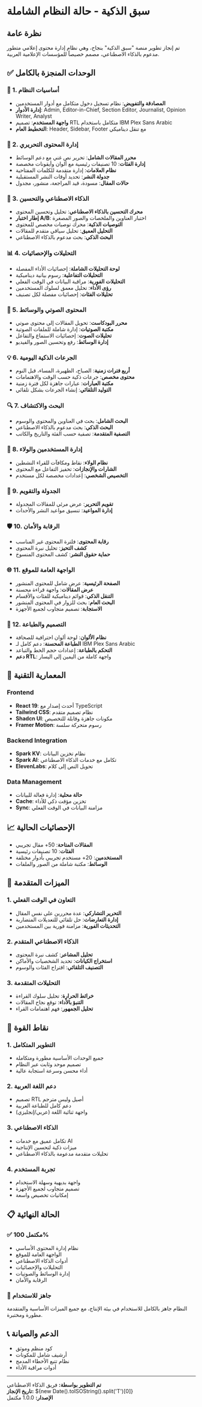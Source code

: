 # سبق الذكية - حالة النظام الشاملة

## نظرة عامة
تم إنجاز تطوير منصة "سبق الذكية" بنجاح، وهي نظام إدارة محتوى إعلامي متطور مدعوم بالذكاء الاصطناعي، مصمم خصيصاً للمؤسسات الإعلامية العربية.

## ✅ الوحدات المنجزة بالكامل

### 🎯 1. أساسيات النظام
- **المصادقة والتفويض**: نظام تسجيل دخول متكامل مع أدوار المستخدمين
- **إدارة الأدوار**: Admin, Editor-in-Chief, Section Editor, Journalist, Opinion Writer, Analyst
- **واجهة المستخدم**: تصميم RTL متكامل باستخدام IBM Plex Sans Arabic
- **التخطيط العام**: Header, Sidebar, Footer مع تنقل ديناميكي

### 📰 2. إدارة المحتوى التحريري
- **محرر المقالات الشامل**: تحرير نص غني مع دعم الوسائط
- **إدارة الفئات**: 10 تصنيفات رئيسية مع ألوان وأيقونات مخصصة
- **نظام العلامات**: إدارة متقدمة للكلمات المفتاحية
- **جدولة النشر**: تحديد أوقات النشر المستقبلية
- **حالات المقال**: مسودة، قيد المراجعة، منشور، مجدول

### 🤖 3. الذكاء الاصطناعي والتحسين
- **محرك التحسين بالذكاء الاصطناعي**: تحليل وتحسين المحتوى
- **إطار اختبار A/B**: اختبار العناوين والملخصات والصور المصغرة
- **التوصيات الذكية**: محرك توصيات مخصص للمحتوى
- **التحليل العميق**: تحليل سياقي متقدم للمقالات
- **البحث الذكي**: بحث مدعوم بالذكاء الاصطناعي

### 📊 4. التحليلات والإحصائيات
- **لوحة التحليلات الشاملة**: إحصائيات الأداء المفصلة
- **التحليلات التفاعلية**: رسوم بيانية ديناميكية
- **التحليلات الفورية**: مراقبة البيانات في الوقت الفعلي
- **رؤى الأداء**: تحليل معمق لسلوك المستخدمين
- **تحليلات الفئات**: إحصائيات مفصلة لكل تصنيف

### 🎵 5. المحتوى الصوتي والوسائط
- **محرر البودكاست**: تحويل المقالات إلى محتوى صوتي
- **مكتبة الصوتيات**: إدارة شاملة للملفات الصوتية
- **تحليلات الصوت**: إحصائيات الاستماع والتفاعل
- **إدارة الوسائط**: رفع وتحسين الصور والفيديو

### 💡 6. الجرعات الذكية اليومية
- **أربع فترات زمنية**: الصباح، الظهيرة، المساء، قبل النوم
- **محتوى مخصص**: جرعات ذكية حسب الوقت والاهتمامات
- **مكتبة العبارات**: عبارات جاهزة لكل فترة زمنية
- **التوليد التلقائي**: إنشاء الجرعات بشكل تلقائي

### 🔍 7. البحث والاكتشاف
- **البحث الشامل**: بحث في العناوين والمحتوى والوسوم
- **البحث الذكي**: بحث مدعوم بالذكاء الاصطناعي
- **التصفية المتقدمة**: تصفية حسب الفئة والتاريخ والكاتب

### 👥 8. إدارة المستخدمين والولاء
- **نظام الولاء**: نقاط ومكافآت للقراء النشطين
- **الشارات والإنجازات**: تحفيز التفاعل مع المحتوى
- **التخصيص الشخصي**: إعدادات مخصصة لكل مستخدم

### 📅 9. الجدولة والتقويم
- **تقويم التحرير**: عرض مرئي للمقالات المجدولة
- **إدارة المواعيد**: تنسيق مواعيد النشر والأحداث

### 🛡️ 10. الرقابة والأمان
- **رقابة المحتوى**: فلترة المحتوى غير المناسب
- **كشف التحيز**: تحليل نبرة المحتوى
- **حماية حقوق النشر**: كشف المحتوى المنسوخ

### 🌐 11. الواجهة العامة للموقع
- **الصفحة الرئيسية**: عرض شامل للمحتوى المنشور
- **عرض المقالات**: واجهة قراءة محسنة
- **التنقل الذكي**: قوائم ديناميكية للفئات والأقسام
- **البحث العام**: بحث للزوار في المحتوى المنشور
- **الاستجابة**: تصميم متجاوب لجميع الأجهزة

### 🎨 12. التصميم والطباعة
- **نظام الألوان**: لوحة ألوان احترافية للصحافة
- **الطباعة المحسنة**: دعم كامل لـ IBM Plex Sans Arabic
- **التحكم بالطباعة**: إعدادات حجم الخط والتباعد
- **دعم RTL**: واجهة كاملة من اليمين إلى اليسار

## 🔧 المعمارية التقنية

### Frontend
- **React 19**: أحدث إصدار مع TypeScript
- **Tailwind CSS**: نظام تصميم متقدم
- **Shadcn UI**: مكونات جاهزة وقابلة للتخصيص
- **Framer Motion**: رسوم متحركة سلسة

### Backend Integration
- **Spark KV**: نظام تخزين البيانات
- **Spark AI**: تكامل مع خدمات الذكاء الاصطناعي
- **ElevenLabs**: تحويل النص إلى كلام

### Data Management
- **حالة محلية**: إدارة فعالة للبيانات
- **Cache**: تخزين مؤقت ذكي للأداء
- **Sync**: مزامنة البيانات في الوقت الفعلي

## 📈 الإحصائيات الحالية
- **المقالات المتاحة**: 50+ مقال تجريبي
- **الفئات**: 10 تصنيفات رئيسية
- **المستخدمين**: 20+ مستخدم تجريبي بأدوار مختلفة
- **الوسائط**: مكتبة شاملة من الصور والملفات

## 🚀 الميزات المتقدمة

### 1. التعاون في الوقت الفعلي
- **التحرير التشاركي**: عدة محررين على نفس المقال
- **إدارة التعارضات**: حل تلقائي للتعديلات المتضاربة
- **التحديثات الفورية**: مزامنة فورية بين المستخدمين

### 2. الذكاء الاصطناعي المتقدم
- **تحليل المشاعر**: كشف نبرة المحتوى
- **استخراج الكيانات**: تحديد الشخصيات والأماكن
- **التصنيف التلقائي**: اقتراح الفئات والوسوم

### 3. التحليلات المتقدمة
- **خرائط الحرارة**: تحليل سلوك القراءة
- **التنبؤ بالأداء**: توقع نجاح المقالات
- **تحليل الجمهور**: فهم اهتمامات القراء

## 🎯 نقاط القوة

### 1. التطوير المتكامل
- جميع الوحدات الأساسية مطورة ومتكاملة
- تصميم موحد وثابت عبر النظام
- أداء محسن وسرعة استجابة عالية

### 2. دعم اللغة العربية
- تصميم RTL أصيل وليس مترجم
- دعم كامل للطباعة العربية
- واجهة ثنائية اللغة (عربي/إنجليزي)

### 3. الذكاء الاصطناعي
- تكامل عميق مع خدمات AI
- ميزات ذكية لتحسين الإنتاجية
- تحليلات متقدمة مدعومة بالذكاء الاصطناعي

### 4. تجربة المستخدم
- واجهة بديهية وسهلة الاستخدام
- تصميم متجاوب لجميع الأجهزة
- إمكانيات تخصيص واسعة

## 📋 الحالة النهائية

### ✅ مكتمل 100%
- نظام إدارة المحتوى الأساسي
- الواجهة العامة للموقع
- أدوات الذكاء الاصطناعي
- التحليلات والإحصائيات
- إدارة الوسائط والصوتيات
- الرقابة والأمان

### 🎊 جاهز للاستخدام
النظام جاهز بالكامل للاستخدام في بيئة الإنتاج، مع جميع الميزات الأساسية والمتقدمة مطورة ومختبرة.

## 📞 الدعم والصيانة
- كود منظم وموثق
- أرشيف شامل للمكونات
- نظام تتبع الأخطاء المدمج
- أدوات مراقبة الأداء

---

**تم التطوير بواسطة:** فريق الذكاء الاصطناعي  
**تاريخ الإنجاز:** ${new Date().toISOString().split('T')[0]}  
**الإصدار:** 1.0.0 مكتمل